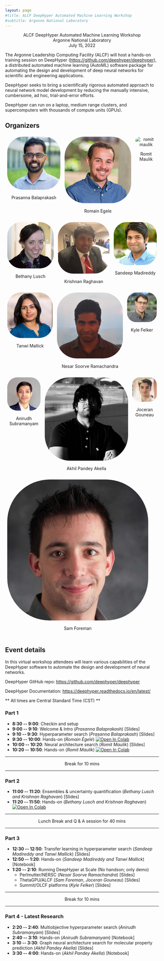 ```yaml
---
layout: page
#title: ALCF DeepHyper Automated Machine Learning Workshop
#subtitle: Argonne National Laboratory
---
```


<style type="text/css" media="screen">
    .speaker {
        text-align:center;
    }
    .speaker-pic {
        border-radius: 30%;
    }
    .row {
    display: flex;
    }
    .column {
    flex: 33.33%;
    padding: 7px;
    }
</style>

<center>ALCF DeepHyper Automated Machine Learning Workshop</center>
<center>Argonne National Laboratory</center>
<center>July 15, 2022</center>

The Argonne Leadership Computing Facility (ALCF) will host a hands-on training session on DeepHyper (https://github.com/deephyper/deephyper), a distributed automated machine learning (AutoML) software package for automating the design and development of deep neural networks for scientific and engineering applications.

DeepHyper seeks to bring a scientifically rigorous automated approach to neural network model development by reducing the manually intensive, cumbersome, ad hoc, trial-and-error efforts. 

DeepHyper can run on a laptop, medium range clusters, and supercomputers with thousands of compute units (GPUs).

## Organizers

<div class="row">
    <div class="speaker column">
        <img class="speaker-pic" src="/assets/events/workshop-anl-2022-summer/prasanna-balaprakash.png" alt="prasanna balaprakash">
        <p>Prasanna Balaprakash</p>
    </div>
    <div class="speaker column">
        <img class="speaker-pic" src="/assets/events/workshop-anl-2022-summer/romain-egele.jpg" alt="romain egele">
        <p>Romain Egele</p>
    </div>
    <div class="speaker column">
        <img class="speaker-pic" src="/assets/events/workshop-anl-2022-summer/romit-maulik.png" alt="romit maulik">
        <p>Romit Maulik</p>
    </div>
</div>
<div class="row">
    <div class="speaker column">
        <img class="speaker-pic" src="/assets/events/workshop-anl-2022-summer/bethany-lusch.jpg" alt="bethany lusch">
        <p>Bethany Lusch</p>
    </div>
    <div class="speaker column">
        <img class="speaker-pic" src="/assets/events/workshop-anl-2022-summer/krishnan-raghavan.jpeg" alt="krishnan raghavan">
        <p>Krishnan Raghavan</p>
    </div>
    <div class="speaker column">
        <img class="speaker-pic" src="/assets/events/workshop-anl-2022-summer/sandeep-madireddy.jpg" alt="sandeep madireddy">
        <p>Sandeep Madireddy</p>
    </div>
</div>
<div class="row">
    <div class="speaker column">
        <img class="speaker-pic" src="/assets/events/workshop-anl-2022-summer/tanwi-mallick.jpg" alt="tanwi mallick">
        <p>Tanwi Mallick</p>
    </div>
    <div class="speaker column">
        <img class="speaker-pic" src="/assets/events/workshop-anl-2022-summer/nesar-soorve-ramachandra.jpeg" alt="nesar soorve ramachandra">
        <p>Nesar Soorve Ramachandra</p>
    </div>
    <div class="speaker column">
        <img class="speaker-pic" src="/assets/events/workshop-anl-2022-summer/kyle-felker.jpeg" alt="kyle felker">
        <p>Kyle Felker</p>
    </div>
</div>
<div class="row">
    <div class="speaker column">
        <img class="speaker-pic" src="/assets/events/workshop-anl-2022-summer/anirudh-subramanyam.jpeg" alt="anirudh subramanyam">
        <p>Anirudh Subramanyam</p>
    </div>
    <div class="speaker column">
        <img class="speaker-pic" src="/assets/events/workshop-anl-2022-summer/akhil-pandey-akella.jpg" alt="akhil pandey akella">
        <p>Akhil Pandey Akella</p>
    </div>
    <div class="speaker column">
        <img class="speaker-pic" src="/assets/events/workshop-anl-2022-summer/joceran-gouneau.png" alt="joceran gouneau">
        <p>Joceran Gouneau</p>
    </div>
</div>
<div class="row">
    <div class="speaker column">
        <img class="speaker-pic" src="/assets/events/workshop-anl-2022-summer/sam-foreman.jpg" alt="sam foreman">
        <p>Sam Foreman</p>
    </div>
    <div class="speaker column"></div>
    <div class="speaker column"></div>
</div>

## Event details 

In this virtual workshop attendees will learn various capabilities of the DeepHyper software to automate the design and development of neural networks.

DeepHyper GitHub repo: https://github.com/deephyper/deephyper

DeepHyper Documentation: https://deephyper.readthedocs.io/en/latest/

** All times are Central Standard Time (CST) **

### Part 1

* **8:30 -- 9:00**: Checkin and setup
* **9:00 -- 9:10**: Welcome & Intro (*Prasanna Balaprakash*) [Slides]
* **9:10 -- 9:30**: Hyperparameter search (*Prasanna Balaprakash*) [Slides]
* **9:30 -- 10:00**: Hands-on (*Romain Égelé*) [![Open In Colab](https://colab.research.google.com/assets/colab-badge.svg)](https://colab.research.google.com/github/deephyper/anl-22-summer-workshop/blob/main/notebooks/1-Hyperparameter-Search.ipynb)
* **10:00 -- 10:20**: Neural architecture search (*Romit Maulik*) [Slides]
* **10:20 -- 10:50**:  Hands-on (*Romit Maulik*) [![Open In Colab](https://colab.research.google.com/assets/colab-badge.svg)](https://colab.research.google.com/github/deephyper/anl-22-summer-workshop/blob/main/notebooks/2-Neural-Architecture-Search.ipynb)

--- 

<center>Break for 10 mins </center>

---

### Part 2

* **11:00 -- 11:20**: Ensembles & uncertainty quantification (*Bethany Lusch and Krishnan Raghavan*) [Slides]
* **11:20 -- 11:50**: Hands-on (*Bethany Lusch and Krishnan Raghavan*) [![Open In Colab](https://colab.research.google.com/assets/colab-badge.svg)](https://colab.research.google.com/github/deephyper/anl-22-summer-workshop/blob/main/notebooks/3-Ensemble-and-Uncertainty-Quantification.ipynb)

---

<center>Lunch Break and Q & A session for 40 mins </center>

---

### Part 3


* **12:30 -- 12:50**: Transfer learning in hyperparameter search (*Sandeep Madireddy and Tanwi Mallick*) [Slides]
* **12:50 -- 1:20**: Hands-on (*Sandeep Madireddy and Tanwi Mallick*) [Notebook]
* **1:20 -- 2:10**: Running DeepHyper at Scale (No handson; only demo)
    * Perlmutter/NERSC (*Nesar Soorve Ramachandra*) [Slides]
    * ThetaGPU/ALCF (*Sam Foreman*, *Joceran Gouneau*) [Slides]
    * Summit/OLCF platforms (*Kyle Felker*) [Slides]

---

<center>Break for 10 mins </center>

---

### Part 4 - Latest Research

* **2:20 -- 2:40**: Multiobjective hyperparameter search (*Anirudh Subramanyam*) [Slides]
* **2:40 -- 3:10**: Hands-on (*Anirudh Subramanyam*) [Notebook]
* **3:10 -- 3:30**: Graph neural architecture search for molecular property prediction (*Akhil Pandey Akella*) [Slides]
* **3:30 -- 4:00**: Hands-on (*Akhil Pandey Akella*) [Notebook]
